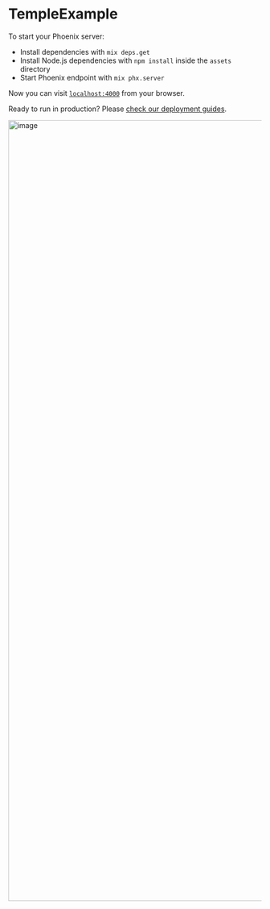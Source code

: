 # TempleExample

To start your Phoenix server:

  * Install dependencies with `mix deps.get`
  * Install Node.js dependencies with `npm install` inside the `assets` directory
  * Start Phoenix endpoint with `mix phx.server`

Now you can visit [`localhost:4000`](http://localhost:4000) from your browser.

Ready to run in production? Please [check our deployment guides](https://hexdocs.pm/phoenix/deployment.html).

<img width="1552" alt="image" src="https://user-images.githubusercontent.com/5523984/119448408-4aa5e300-bcff-11eb-82d6-d358f82f35d9.png">

